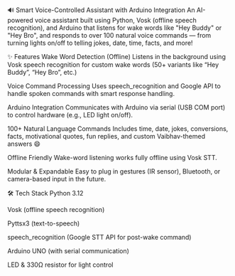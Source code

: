 🔊 Smart Voice-Controlled Assistant with Arduino Integration
An AI-powered voice assistant built using Python, Vosk (offline speech recognition), and Arduino that listens for wake words like "Hey Buddy" or "Hey Bro", and responds to over 100 natural voice commands — from turning lights on/off to telling jokes, date, time, facts, and more!

✨ Features
Wake Word Detection (Offline)
Listens in the background using Vosk speech recognition for custom wake words (50+ variants like “Hey Buddy”, “Hey Bro”, etc.)

Voice Command Processing
Uses speech_recognition and Google API to handle spoken commands with smart response handling.

Arduino Integration
Communicates with Arduino via serial (USB COM port) to control hardware (e.g., LED light on/off).

100+ Natural Language Commands
Includes time, date, jokes, conversions, facts, motivational quotes, fun replies, and custom Vaibhav-themed answers 😄

Offline Friendly
Wake-word listening works fully offline using Vosk STT.

Modular & Expandable
Easy to plug in gestures (IR sensor), Bluetooth, or camera-based input in the future.

🛠️ Tech Stack
Python 3.12

Vosk (offline speech recognition)

Pyttsx3 (text-to-speech)

speech_recognition (Google STT API for post-wake command)

Arduino UNO (with serial communication)

LED & 330Ω resistor for light control

